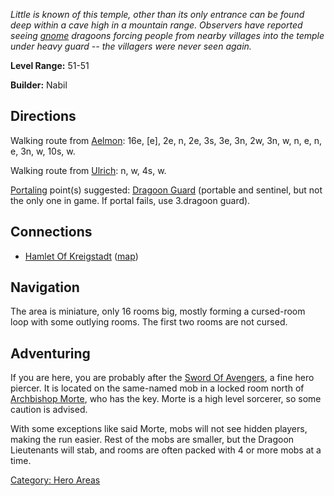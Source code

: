 *Little is known of this temple, other than its only entrance can be
found deep within a cave high in a mountain range. Observers have
reported seeing [gnome](Gnomes.md "wikilink") dragoons forcing people
from nearby villages into the temple under heavy guard -- the villagers
were never seen again.*

**Level Range:** 51-51

**Builder:** Nabil

## Directions

Walking route from [Aelmon](Aelmon.md "wikilink"): 16e, \[e\], 2e, n,
2e, 3s, 3e, 3n, 2w, 3n, w, n, e, n, e, 3n, w, 10s, w.

Walking route from [Ulrich](Ulrich.md "wikilink"): n, w, 4s, w.

[Portaling](Portal.md "wikilink") point(s) suggested: [Dragoon
Guard](Dragoon_Guard "wikilink") (portable and sentinel, but not the
only one in game. If portal fails, use 3.dragoon guard).

## Connections

-   [Hamlet Of Kreigstadt](:Category:Hamlet_Of_Kreigstadt.md "wikilink")
    ([map](Hamlet_Of_Kreigstadt_Map.md "wikilink"))

## Navigation

The area is miniature, only 16 rooms big, mostly forming a cursed-room
loop with some outlying rooms. The first two rooms are not cursed.

## Adventuring

If you are here, you are probably after the [Sword Of
Avengers](Sword_Of_Avengers "wikilink"), a fine hero piercer. It is
located on the same-named mob in a locked room north of [Archbishop
Morte](Archbishop_Morte "wikilink"), who has the key. Morte is a high
level sorcerer, so some caution is advised.

With some exceptions like said Morte, mobs will not see hidden players,
making the run easier. Rest of the mobs are smaller, but the Dragoon
Lieutenants will stab, and rooms are often packed with 4 or more mobs at
a time.

[Category: Hero Areas](Category:_Hero_Areas "wikilink")
